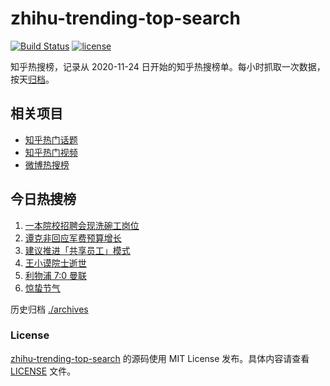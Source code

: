 # zhihu-trending-top-search

[![Build Status](https://github.com/justjavac/zhihu-trending-top-search/workflows/ci/badge.svg?branch=main)](https://github.com/justjavac/zhihu-trending-top-search/actions)
[![license](https://img.shields.io/github/license/justjavac/zhihu-trending-top-search)](https://github.com/justjavac/zhihu-trending-top-search/blob/main/LICENSE)

知乎热搜榜，记录从 2020-11-24 日开始的知乎热搜榜单。每小时抓取一次数据，按天[归档](./archives)。

## 相关项目

- [知乎热门话题](https://github.com/justjavac/zhihu-trending-hot-questions)
- [知乎热门视频](https://github.com/justjavac/zhihu-trending-hot-video)
- [微博热搜榜](https://github.com/justjavac/weibo-trending-hot-search)

## 今日热搜榜

<!-- BEGIN -->
<!-- 最后更新时间 Tue Mar 07 2023 10:25:23 GMT+0800 (China Standard Time) -->

1. [一本院校招聘会现洗碗工岗位](https://www.zhihu.com/search?q=%E4%B8%80%E6%9C%AC%E9%99%A2%E6%A0%A1%E6%8B%9B%E8%81%98%E4%BC%9A%E7%8E%B0%E6%B4%97%E7%A2%97%E5%B7%A5%E5%B2%97%E4%BD%8D)
1. [谭克非回应军费预算增长](https://www.zhihu.com/search?q=%E8%B0%AD%E5%85%8B%E9%9D%9E%E5%9B%9E%E5%BA%94%E5%86%9B%E8%B4%B9%E9%A2%84%E7%AE%97%E5%A2%9E%E9%95%BF)
1. [建议推进「共享员工」模式](https://www.zhihu.com/search?q=%E5%BB%BA%E8%AE%AE%E6%8E%A8%E8%BF%9B%E3%80%8C%E5%85%B1%E4%BA%AB%E5%91%98%E5%B7%A5%E3%80%8D%E6%A8%A1%E5%BC%8F)
1. [王小谟院士逝世](https://www.zhihu.com/search?q=%E7%8E%8B%E5%B0%8F%E8%B0%9F%E9%99%A2%E5%A3%AB%E9%80%9D%E4%B8%96)
1. [利物浦 7:0 曼联](https://www.zhihu.com/search?q=%E5%88%A9%E7%89%A9%E6%B5%A6%207%3A0%20%E6%9B%BC%E8%81%94)
1. [惊蛰节气](https://www.zhihu.com/search?q=%E6%83%8A%E8%9B%B0%E8%8A%82%E6%B0%94)

<!-- END -->

历史归档 [./archives](./archives)

### License

[zhihu-trending-top-search](https://github.com/justjavac/zhihu-trending-top-search) 的源码使用 MIT License
发布。具体内容请查看 [LICENSE](./LICENSE) 文件。
